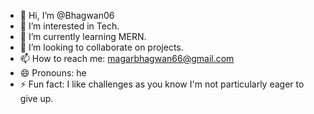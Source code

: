 - 👋 Hi, I’m @Bhagwan06
- 👀 I’m interested in Tech.
- 🌱 I’m currently learning MERN.
- 💞️ I’m looking to collaborate on projects.
- 📫 How to reach me: magarbhagwan66@gmail.com
- 😄 Pronouns: he
- ⚡ Fun fact: I like challenges as you know I'm not particularly eager to give up. 

<!---
Bhagwan06/Bhagwan06 is a ✨ special ✨ repository because its `README.md` (this file) appears on your GitHub profile.
You can click the Preview link to take a look at your changes.
--->
